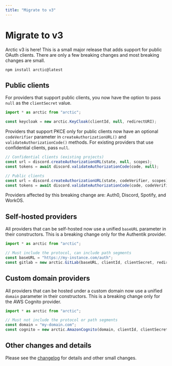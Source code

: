 ```yaml
---
title: "Migrate to v3"
---
```


# Migrate to v3

Arctic v3 is here! This is a small major release that adds support for public OAuth clients. There are only a few breaking changes and most breaking changes are small.

```
npm install arctic@latest
```

## Public clients

For providers that support public clients, you now have the option to pass `null` as the `clientSecret` value.

```ts
import * as arctic from "arctic";

const keycloak = new arctic.KeyCloak(clientId, null, redirectURI);
```

Providers that support PKCE only for public clients now have an optional `codeVerifier` parameter in `createAuthorizationURL()` and `validateAuthorizationCode()` methods. For existing providers that use confidential clients, pass `null`.

```ts
// Confidential clients (existing projects)
const url = discord.createAuthorizationURL(state, null, scopes);
const tokens = await discord.validateAuthorizationCode(code, null);

// Public clients
const url = discord.createAuthorizationURL(state, codeVerifier, scopes);
const tokens = await discord.validateAuthorizationCode(code, codeVerifier);
```

Providers affected by this breaking change are: Auth0, Discord, Spotify, and WorkOS.

## Self-hosted providers

All providers that can be self-hosted now use a unified `baseURL` parameter in their constructors. This is a breaking change only for the Authentik provider.

```ts
import * as arctic from "arctic";

// Must include the protocol, can include path segments
const baseURL = "https://my-instance.com/auth";
const gitlab = new arctic.GitLab(baseURL, clientId, clientSecret, redirectURI);
```

## Custom domain providers

All providers that can be hosted under a custom domain now use a unified `domain` parameter in their constructors. This is a breaking change only for the AWS Cognito provider.

```ts
import * as arctic from "arctic";

// Must not include the protocol or path segments
const domain = "my-domain.com";
const cognito = new arctic.AmazonCognito(domain, clientId, clientSecret, redirectURI);
```

## Other changes and details

Please see the [changelog](https://github.com/pilcrowonpaper/arctic/releases/tag/v3.0.0) for details and other small changes.
